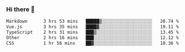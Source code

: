 ### Hi there 👋

<!--
**WShiBin/WShiBin** is a ✨ _special_ ✨ repository because its `README.md` (this file) appears on your GitHub profile.

Here are some ideas to get you started:

- 🔭 I’m currently working on ...
- 🌱 I’m currently learning ...
- 👯 I’m looking to collaborate on ...
- 🤔 I’m looking for help with ...
- 💬 Ask me about ...
- 📫 How to reach me: ...
- 😄 Pronouns: ...
- ⚡ Fun fact: ...
-->

<!--START_SECTION:waka-->

```txt
Markdown      3 hrs 53 mins   █████▒░░░░░░░░░░░░░░░░░░░   20.74 %
Vue.js        3 hrs 35 mins   ████▓░░░░░░░░░░░░░░░░░░░░   19.11 %
TypeScript    2 hrs 31 mins   ███▒░░░░░░░░░░░░░░░░░░░░░   13.45 %
Other         2 hrs 16 mins   ███░░░░░░░░░░░░░░░░░░░░░░   12.12 %
CSS           1 hr 56 mins    ██▓░░░░░░░░░░░░░░░░░░░░░░   10.36 %
```

<!--END_SECTION:waka-->

